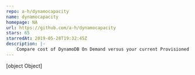 ```yaml
---
repo: a-h/dynamocapacity
name: dynamocapacity
homepage: NA
url: https://github.com/a-h/dynamocapacity
stars: 65
starredAt: 2019-05-28T19:32:45Z
description: |-
    Compare cost of DynamoDB On Demand versus your current Provisioned Capacity setup.
---
```


[object Object]
